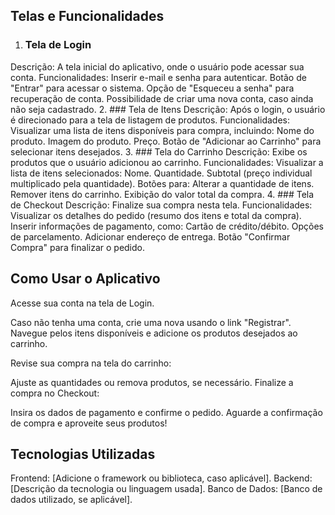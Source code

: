 ## Telas e Funcionalidades ##
1. ### Tela de Login 
Descrição: A tela inicial do aplicativo, onde o usuário pode acessar sua conta.
Funcionalidades:
Inserir e-mail e senha para autenticar.
Botão de "Entrar" para acessar o sistema.
Opção de "Esqueceu a senha" para recuperação de conta.
Possibilidade de criar uma nova conta, caso ainda não seja cadastrado.
2. ### Tela de Itens 
Descrição:
Após o login, o usuário é direcionado para a tela de listagem de produtos.
Funcionalidades:
Visualizar uma lista de itens disponíveis para compra, incluindo:
Nome do produto.
Imagem do produto.
Preço.
Botão de "Adicionar ao Carrinho" para selecionar itens desejados.
3. ### Tela do Carrinho 
Descrição:
Exibe os produtos que o usuário adicionou ao carrinho.
Funcionalidades:
Visualizar a lista de itens selecionados:
Nome.
Quantidade.
Subtotal (preço individual multiplicado pela quantidade).
Botões para:
Alterar a quantidade de itens.
Remover itens do carrinho.
Exibição do valor total da compra.
4. ### Tela de Checkout 
Descrição:
Finalize sua compra nesta tela.
Funcionalidades:
Visualizar os detalhes do pedido (resumo dos itens e total da compra).
Inserir informações de pagamento, como:
Cartão de crédito/débito.
Opções de parcelamento.
Adicionar endereço de entrega.
Botão "Confirmar Compra" para finalizar o pedido.
## Como Usar o Aplicativo
Acesse sua conta na tela de Login.

Caso não tenha uma conta, crie uma nova usando o link "Registrar".
Navegue pelos itens disponíveis e adicione os produtos desejados ao carrinho.

Revise sua compra na tela do carrinho:

Ajuste as quantidades ou remova produtos, se necessário.
Finalize a compra no Checkout:

Insira os dados de pagamento e confirme o pedido.
Aguarde a confirmação de compra e aproveite seus produtos!

## Tecnologias Utilizadas
Frontend:
[Adicione o framework ou biblioteca, caso aplicável].
Backend:
[Descrição da tecnologia ou linguagem usada].
Banco de Dados:
[Banco de dados utilizado, se aplicável].